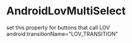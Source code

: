 # AndroidLovMultiSelect

set this property for buttons that call LOV
android:transitionName="LOV_TRANSITION"
